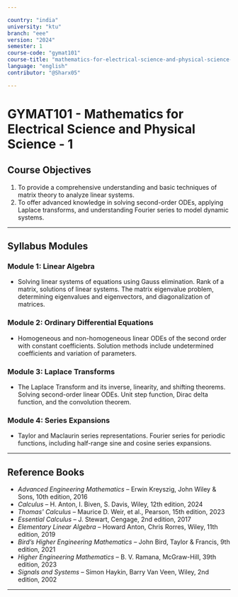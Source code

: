 ```yaml
---

country: "india"
university: "ktu"
branch: "eee"
version: "2024"
semester: 1
course-code: "gymat101"
course-title: "mathematics-for-electrical-science-and-physical-science-1"
language: "english"
contributor: "@Sharx05"

---
```


# GYMAT101 - Mathematics for Electrical Science and Physical Science - 1

## Course Objectives

1.  To provide a comprehensive understanding and basic techniques of matrix theory to analyze linear systems.
2.  To offer advanced knowledge in solving second-order ODEs, applying Laplace transforms, and understanding Fourier series to model dynamic systems.

---

## Syllabus Modules

### Module 1: Linear Algebra

-   Solving linear systems of equations using Gauss elimination. Rank of a matrix, solutions of linear systems. The matrix eigenvalue problem, determining eigenvalues and eigenvectors, and diagonalization of matrices.

### Module 2: Ordinary Differential Equations

-   Homogeneous and non-homogeneous linear ODEs of the second order with constant coefficients. Solution methods include undetermined coefficients and variation of parameters.

### Module 3: Laplace Transforms

-   The Laplace Transform and its inverse, linearity, and shifting theorems. Solving second-order linear ODEs. Unit step function, Dirac delta function, and the convolution theorem.

### Module 4: Series Expansions

-   Taylor and Maclaurin series representations. Fourier series for periodic functions, including half-range sine and cosine series expansions.

---

## Reference Books

-   *Advanced Engineering Mathematics* – Erwin Kreyszig, John Wiley & Sons, 10th edition, 2016
-   *Calculus* – H. Anton, I. Biven, S. Davis, Wiley, 12th edition, 2024
-   *Thomas' Calculus* – Maurice D. Weir, et al., Pearson, 15th edition, 2023
-   *Essential Calculus* – J. Stewart, Cengage, 2nd edition, 2017
-   *Elementary Linear Algebra* – Howard Anton, Chris Rorres, Wiley, 11th edition, 2019
-   *Bird’s Higher Engineering Mathematics* – John Bird, Taylor & Francis, 9th edition, 2021
-   *Higher Engineering Mathematics* – B. V. Ramana, McGraw-Hill, 39th edition, 2023
-   *Signals and Systems* – Simon Haykin, Barry Van Veen, Wiley, 2nd edition, 2002

---
